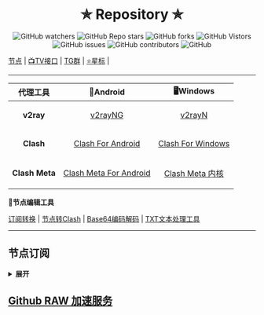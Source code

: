 <h1 align="center">
✯ Repository ✯
</h1>

<p align="center">
<img alt="GitHub watchers" src="https://img.shields.io/github/watchers/aa1555/Repository">
<img alt="GitHub Repo stars" src="https://img.shields.io/github/stars/aa1555/Repository">
<img alt="GitHub forks" src="https://img.shields.io/github/forks/aa1555/Repository">
<img alt="GitHub Vistors" src="https://visitor-badge.laobi.icu/badge?page_id=aa1555.Repository">
<img alt="GitHub issues" src="https://img.shields.io/github/issues/aa1555/Repository">
<img alt="GitHub contributors" src="https://img.shields.io/github/contributors/aa1555/Repository">
<img alt="GitHub" src="https://img.shields.io/github/license/aa1555/Repository">
</p>

<a href="https://github.com/aa1555/Repository/tree/main/Nodes">节点</a> |
<a href="https://github.com/aa1555/Repository/blob/main/TV%E6%8E%A5%E5%8F%A3.md">📺TV接口</a> |
<a href="https://github.com/aa1555/Repository/blob/main/TG%E7%BE%A4.md">TG群</a> |
<a href="https://github.com/aa1555?tab=stars">⭐星标</a> |

<hr>





|  代理工具  | 📱Android  | 🖥Windows  |  
|  ----  | ----   | ----  |  
| <p align="center"><b>v2ray</b></p> | <p align="center">[v2rayNG](https://github.com/2dust/v2rayNG/releases)</p> |<p align="center"> [v2rayN](https://github.com/2dust/v2rayN/releases)</p> |  
| <p align="center"><b>Clash</b></p>  |<p align="center"> [Clash For Android](https://github.com/Kr328/ClashForAndroid/releases) </p>|<p align="center"> [Clash For Windows](https://github.com/Fndroid/clash_for_windows_pkg/releases) </p>|  
| <p align="center"><b>Clash Meta</b></p>  |<p align="center"> [Clash Meta For Android](https://github.com/MetaCubeX/ClashMetaForAndroid/releases) </p>|<p align="center"> [Clash Meta 内核](https://github.com/MetaCubeX/Clash.Meta/releases) </p>|  







 🔧<b>节点编辑工具</b>

[订阅转换](https://bianyuan.xyz/) | [节点转Clash](https://v1.v2rayse.com/v2ray-clash/) | [Base64编码解码](https://tool.oschina.net/encrypt?type=3) | [TXT文本处理工具](http://www.txttool.com/)

<hr>








## 节点订阅

<details>
  
  <summary><b>展开</b></summary>

- <b>Clash 订阅链接：</b>
 `https://ghproxy.com/https://raw.githubusercontent.com/aa1555/Repository/main/Nodes/Clash.txt`

- <b>V2Ray 订阅链接：</b>
 `https://ghproxy.com/https://raw.githubusercontent.com/aa1555/Repository/main/Nodes/V2Ray.txt`

<hr>

### [get_subscribe](https://github.com/ermaozi/get_subscribe) 

- <b>Clash订阅链接：</b>
 `https://ghproxy.com/https://raw.githubusercontent.com/ermaozi/get_subscribe/main/subscribe/clash.yml`

- <b>V2ray订阅链接：</b>
 `https://ghproxy.com/https://raw.githubusercontent.com/ermaozi/get_subscribe/main/subscribe/v2ray.txt`

<hr>

### [free_clash_vpn](https://github.com/ermaozi01/free_clash_vpn)

- <b>Clash订阅链接：</b>
  `https://ghproxy.com/https://raw.githubusercontent.com/ermaozi01/free_clash_vpn/main/subscribe/clash.yml`

- <b>V2Ray订阅链接：</b>
  `https://ghproxy.com/https://raw.githubusercontent.com/ermaozi01/free_clash_vpn/main/subscribe/v2ray.txt`

<hr>

### [Proxy](https://github.com/tbbatbb/Proxy) 

- <b>Clash订阅链接:</b>
  `https://ghproxy.com/https://raw.githubusercontent.com/tbbatbb/Proxy/master/dist/clash.config.yaml`
  
- <b>V2Ray订阅链接:</b>
  `https://ghproxy.com/https://raw.githubusercontent.com/tbbatbb/Proxy/master/dist/v2ray.config.txt`

<hr>

### [freenode](https://github.com/ripaojiedian/freenode)

- <b>Clash订阅：</b>
  `https://ghproxy.com/https://raw.githubusercontent.com/ripaojiedian/freenode/main/clash`

- <b>通用base64/v2ray订阅：</b>
  `https://ghproxy.com/https://raw.githubusercontent.com/ripaojiedian/freenode/main/sub`

<hr>

### [Nodpai](https://github.com/Paimonhub/Nodpai)

 - <b>Clash订阅：</b>
   `https://sub.pmsub.me/clash.yaml`

- <b>通用base64/v2ray订阅：</b>

  `https://sub.pmsub.me/base64`

<hr>

### [v2ray](https://github.com/mfuu/v2ray)

- <b>Clash订阅：</b>
  `https://ghproxy.com/https://raw.githubusercontent.com/mfuu/v2ray/master/clash.yaml`

- <b>V2Ray订阅链接:</b>
  `https://ghproxy.com/https://raw.githubusercontent.com/mfuu/v2ray/master/v2ray`

<hr>

### [Free-servers](https://github.com/Pawdroid/Free-servers)

- <b>订阅链接：</b>
   `https://ghproxy.com/https://raw.githubusercontent.com/Pawdroid/Free-servers/main/sub`

<hr>

### TG群[OEO公益免费节点](https://t.me/oeo12)

- <b>Clash订阅链接：</b>

  `https://tt.vg/PZNLh`

- <b>通用订阅链接：</b>

  `https://tt.vg/eHAmR`

<hr>

### [Auto_proxy](https://github.com/w1770946466/Auto_proxy)

<details>
  
  <summary><b>展开复制订阅链接</b></summary>

- <b>多协议Base64编码：</b>

  `https://ghproxy.com/https://raw.githubusercontent.com/w1770946466/Auto_proxy/main/Long_term_subscription_num`

  `合并节点总数: 910`

- <b>多协议Base64编码：</b>

  `https://ghproxy.com/https://raw.githubusercontent.com/w1770946466/Auto_proxy/main/Long_term_subscription1`

  `合并节点总数: 114`

- <b>多协议Base64编码：</b>

  `https://ghproxy.com/https://raw.githubusercontent.com/w1770946466/Auto_proxy/main/Long_term_subscription2`

  `合并节点总数: 114`

- <b>多协议Base64编码：</b>

  `https://ghproxy.com/https://raw.githubusercontent.com/w1770946466/Auto_proxy/main/Long_term_subscription3`

  `合并节点总数: 114`

- <b>多协议Base64编码：</b>

  `https://ghproxy.com/https://raw.githubusercontent.com/w1770946466/Auto_proxy/main/Long_term_subscription4`

  `合并节点总数: 114`

- <b>多协议Base64编码：</b>

  `https://ghproxy.com/https://raw.githubusercontent.com/w1770946466/Auto_proxy/main/Long_term_subscription5`

  `合并节点总数: 114`

- <b>多协议Base64编码：</b>

  `https://ghproxy.com/https://raw.githubusercontent.com/w1770946466/Auto_proxy/main/Long_term_subscription6`

  `合并节点总数: 114`

- <b>多协议Base64编码：</b>

  `https://ghproxy.com/https://raw.githubusercontent.com/w1770946466/Auto_proxy/main/Long_term_subscription7`

  `合并节点总数: 114`

- <b>多协议Base64编码：</b>

  `https://ghproxy.com/https://raw.githubusercontent.com/w1770946466/Auto_proxy/main/Long_term_subscription8`

  `合并节点总数: 112`

- <b>Clash 订阅链接：</b>

  `https://ghproxy.com/https://raw.githubusercontent.com/w1770946466/Auto_proxy/main/Long_term_subscription1.yaml`

- <b>Clash 订阅链接：</b>

  `https://ghproxy.com/https://raw.githubusercontent.com/w1770946466/Auto_proxy/main/Long_term_subscription2.yaml`

- <b>Clash 订阅链接：</b>

  `https://ghproxy.com/https://raw.githubusercontent.com/w1770946466/Auto_proxy/main/Long_term_subscription3.yaml`
  
</details>

</details>

## [Github RAW 加速服务](https://github.com/aa1555/Repository/blob/main/Github%20RAW%20%E5%8A%A0%E9%80%9F%E6%9C%8D%E5%8A%A1.md)
